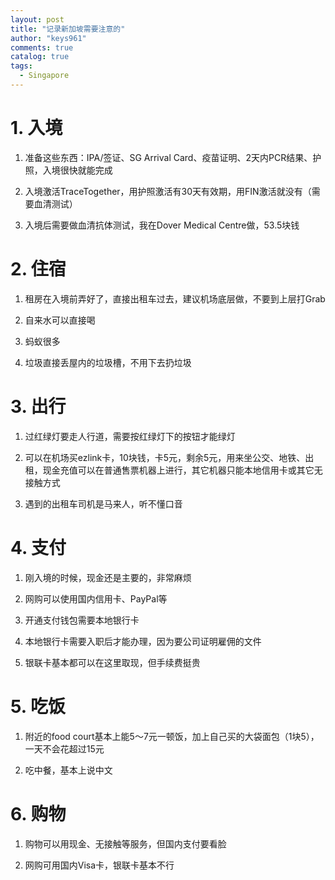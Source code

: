 ```yaml
---
layout: post
title: "记录新加坡需要注意的"
author: "keys961"
comments: true
catalog: true
tags:
  - Singapore
---
```


# 1. 入境

1. 准备这些东西：IPA/签证、SG Arrival Card、疫苗证明、2天内PCR结果、护照，入境很快就能完成

2. 入境激活TraceTogether，用护照激活有30天有效期，用FIN激活就没有（需要血清测试）

3. 入境后需要做血清抗体测试，我在Dover Medical Centre做，53.5块钱

# 2. 住宿

1. 租房在入境前弄好了，直接出租车过去，建议机场底层做，不要到上层打Grab

2. 自来水可以直接喝

3. 蚂蚁很多

4. 垃圾直接丢屋内的垃圾槽，不用下去扔垃圾

# 3. 出行

1. 过红绿灯要走人行道，需要按红绿灯下的按钮才能绿灯

2. 可以在机场买ezlink卡，10块钱，卡5元，剩余5元，用来坐公交、地铁、出租，现金充值可以在普通售票机器上进行，其它机器只能本地信用卡或其它无接触方式

3. 遇到的出租车司机是马来人，听不懂口音

# 4. 支付

1. 刚入境的时候，现金还是主要的，非常麻烦

2. 网购可以使用国内信用卡、PayPal等

3. 开通支付钱包需要本地银行卡

4. 本地银行卡需要入职后才能办理，因为要公司证明雇佣的文件

5. 银联卡基本都可以在这里取现，但手续费挺贵

# 5. 吃饭

1. 附近的food court基本上能5～7元一顿饭，加上自己买的大袋面包（1块5），一天不会花超过15元

2. 吃中餐，基本上说中文

# 6. 购物

1. 购物可以用现金、无接触等服务，但国内支付要看脸

2. 网购可用国内Visa卡，银联卡基本不行